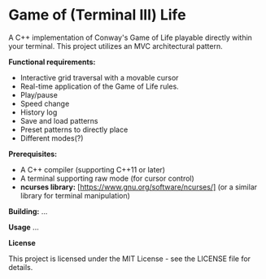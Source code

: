 # Game of (Terminal Ill) Life

A C++ implementation of Conway's Game of Life playable directly within your terminal. This project utilizes an MVC architectural pattern.

**Functional requirements:**
- Interactive grid traversal with a movable cursor
- Real-time application of the Game of Life rules.
- Play/pause 
- Speed change
- History log
- Save and load patterns
- Preset patterns to directly place
-  Different modes(?)

**Prerequisites:**

- A C++ compiler (supporting C++11 or later)
- A terminal supporting raw mode (for cursor control)
- **ncurses library:** [https://www.gnu.org/software/ncurses/] (or a similar library for terminal manipulation)

**Building:**
...

**Usage**
...


**License**

This project is licensed under the MIT License - see the LICENSE file for details.